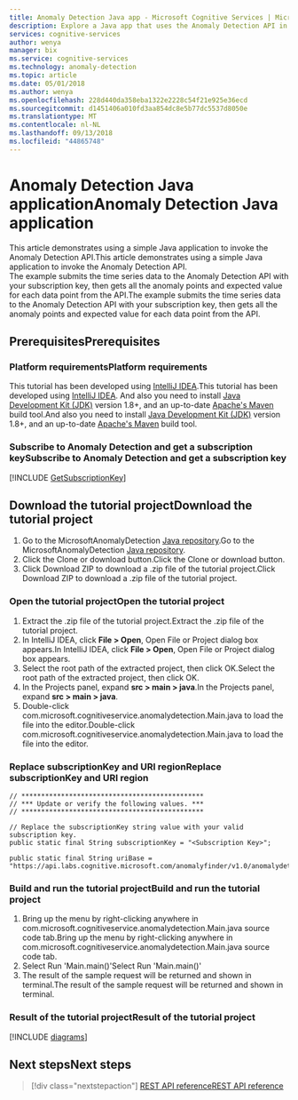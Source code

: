 ```yaml
---
title: Anomaly Detection Java app - Microsoft Cognitive Services | Microsoft Docs
description: Explore a Java app that uses the Anomaly Detection API in Microsoft Cognitive Services. Send original data points to API and get the expected value and anomaly points.
services: cognitive-services
author: wenya
manager: bix
ms.service: cognitive-services
ms.technology: anomaly-detection
ms.topic: article
ms.date: 05/01/2018
ms.author: wenya
ms.openlocfilehash: 228d440da358eba1322e2228c54f21e925e36ecd
ms.sourcegitcommit: d1451406a010fd3aa854dc8e5b77dc5537d8050e
ms.translationtype: MT
ms.contentlocale: nl-NL
ms.lasthandoff: 09/13/2018
ms.locfileid: "44865748"
---
```

# <a name="anomaly-detection-java-application"></a><span data-ttu-id="ae2f6-104">Anomaly Detection Java application</span><span class="sxs-lookup"><span data-stu-id="ae2f6-104">Anomaly Detection Java application</span></span>

<span data-ttu-id="ae2f6-105">This article demonstrates using a simple Java application to invoke the Anomaly Detection API.</span><span class="sxs-lookup"><span data-stu-id="ae2f6-105">This article demonstrates using a simple Java application to invoke the Anomaly Detection API.</span></span>  
<span data-ttu-id="ae2f6-106">The example submits the time series data to the Anomaly Detection API with your subscription key, then gets all the anomaly points and expected value for each data point from the API.</span><span class="sxs-lookup"><span data-stu-id="ae2f6-106">The example submits the time series data to the Anomaly Detection API with your subscription key, then gets all the anomaly points and expected value for each data point from the API.</span></span>

## <a name="prerequisites"></a><span data-ttu-id="ae2f6-107">Prerequisites</span><span class="sxs-lookup"><span data-stu-id="ae2f6-107">Prerequisites</span></span>

### <a name="platform-requirements"></a><span data-ttu-id="ae2f6-108">Platform requirements</span><span class="sxs-lookup"><span data-stu-id="ae2f6-108">Platform requirements</span></span>

<span data-ttu-id="ae2f6-109">This tutorial has been developed using [IntelliJ IDEA](https://www.jetbrains.com/idea).</span><span class="sxs-lookup"><span data-stu-id="ae2f6-109">This tutorial has been developed using [IntelliJ IDEA](https://www.jetbrains.com/idea).</span></span> <span data-ttu-id="ae2f6-110">And also you need to install [Java Development Kit (JDK)](http://www.oracle.com/technetwork/java/javase/downloads/index.html) version 1.8+, and an up-to-date [Apache's Maven](http://maven.apache.org/) build tool.</span><span class="sxs-lookup"><span data-stu-id="ae2f6-110">And also you need to install [Java Development Kit (JDK)](http://www.oracle.com/technetwork/java/javase/downloads/index.html) version 1.8+, and an up-to-date [Apache's Maven](http://maven.apache.org/) build tool.</span></span>

### <a name="subscribe-to-anomaly-detection-and-get-a-subscription-key"></a><span data-ttu-id="ae2f6-111">Subscribe to Anomaly Detection and get a subscription key</span><span class="sxs-lookup"><span data-stu-id="ae2f6-111">Subscribe to Anomaly Detection and get a subscription key</span></span> 

[!INCLUDE [GetSubscriptionKey](../includes/get-subscription-key.md)]
 

## <a name="download-the-tutorial-project"></a><span data-ttu-id="ae2f6-112">Download the tutorial project</span><span class="sxs-lookup"><span data-stu-id="ae2f6-112">Download the tutorial project</span></span>

1. <span data-ttu-id="ae2f6-113">Go to the MicrosoftAnomalyDetection [Java repository](https://github.com/MicrosoftAnomalyDetection/java-sample).</span><span class="sxs-lookup"><span data-stu-id="ae2f6-113">Go to the MicrosoftAnomalyDetection [Java repository](https://github.com/MicrosoftAnomalyDetection/java-sample).</span></span>
2. <span data-ttu-id="ae2f6-114">Click the Clone or download button.</span><span class="sxs-lookup"><span data-stu-id="ae2f6-114">Click the Clone or download button.</span></span>
3. <span data-ttu-id="ae2f6-115">Click Download ZIP to download a .zip file of the tutorial project.</span><span class="sxs-lookup"><span data-stu-id="ae2f6-115">Click Download ZIP to download a .zip file of the tutorial project.</span></span>

<a name="Step1"></a>
### <a name="open-the-tutorial-project"></a><span data-ttu-id="ae2f6-116">Open the tutorial project</span><span class="sxs-lookup"><span data-stu-id="ae2f6-116">Open the tutorial project</span></span>

1. <span data-ttu-id="ae2f6-117">Extract the .zip file of the tutorial project.</span><span class="sxs-lookup"><span data-stu-id="ae2f6-117">Extract the .zip file of the tutorial project.</span></span>
2. <span data-ttu-id="ae2f6-118">In IntelliJ IDEA, click **File > Open**, Open File or Project dialog box appears.</span><span class="sxs-lookup"><span data-stu-id="ae2f6-118">In IntelliJ IDEA, click **File > Open**, Open File or Project dialog box appears.</span></span>
3. <span data-ttu-id="ae2f6-119">Select the root path of the extracted project, then click OK.</span><span class="sxs-lookup"><span data-stu-id="ae2f6-119">Select the root path of the extracted project, then click OK.</span></span>
4. <span data-ttu-id="ae2f6-120">In the Projects panel, expand **src > main > java**.</span><span class="sxs-lookup"><span data-stu-id="ae2f6-120">In the Projects panel, expand **src > main > java**.</span></span>
5. <span data-ttu-id="ae2f6-121">Double-click com.microsoft.cognitiveservice.anomalydetection.Main.java to load the file into the editor.</span><span class="sxs-lookup"><span data-stu-id="ae2f6-121">Double-click com.microsoft.cognitiveservice.anomalydetection.Main.java to load the file into the editor.</span></span>

<a name="Step2"></a>
### <a name="replace-subscriptionkey-and-uri-region"></a><span data-ttu-id="ae2f6-122">Replace subscriptionKey and URI region</span><span class="sxs-lookup"><span data-stu-id="ae2f6-122">Replace subscriptionKey and URI region</span></span>

```
// **********************************************
// *** Update or verify the following values. ***
// **********************************************

// Replace the subscriptionKey string value with your valid subscription key.
public static final String subscriptionKey = "<Subscription Key>";

public static final String uriBase = "https://api.labs.cognitive.microsoft.com/anomalyfinder/v1.0/anomalydetection";

```

<a name="Step3"></a>
### <a name="build-and-run-the-tutorial-project"></a><span data-ttu-id="ae2f6-123">Build and run the tutorial project</span><span class="sxs-lookup"><span data-stu-id="ae2f6-123">Build and run the tutorial project</span></span>

1. <span data-ttu-id="ae2f6-124">Bring up the menu by right-clicking anywhere in com.microsoft.cognitiveservice.anomalydetection.Main.java source code tab.</span><span class="sxs-lookup"><span data-stu-id="ae2f6-124">Bring up the menu by right-clicking anywhere in com.microsoft.cognitiveservice.anomalydetection.Main.java source code tab.</span></span> 
2. <span data-ttu-id="ae2f6-125">Select Run 'Main.main()'</span><span class="sxs-lookup"><span data-stu-id="ae2f6-125">Select Run 'Main.main()'</span></span>
3. <span data-ttu-id="ae2f6-126">The result of the sample request will be returned and shown in terminal.</span><span class="sxs-lookup"><span data-stu-id="ae2f6-126">The result of the sample request will be returned and shown in terminal.</span></span>

### <a name="result-of-the-tutorial-project"></a><span data-ttu-id="ae2f6-127">Result of the tutorial project</span><span class="sxs-lookup"><span data-stu-id="ae2f6-127">Result of the tutorial project</span></span>

[!INCLUDE [diagrams](../includes/diagrams.md)]

## <a name="next-steps"></a><span data-ttu-id="ae2f6-128">Next steps</span><span class="sxs-lookup"><span data-stu-id="ae2f6-128">Next steps</span></span>

> [!div class="nextstepaction"]
> [<span data-ttu-id="ae2f6-129">REST API reference</span><span class="sxs-lookup"><span data-stu-id="ae2f6-129">REST API reference</span></span>](https://dev.labs.cognitive.microsoft.com/docs/services/anomaly-detection/operations/post-anomalydetection)

